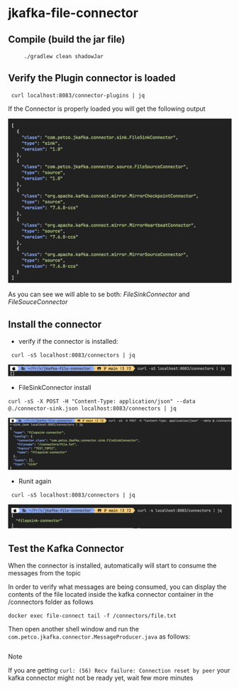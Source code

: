 # jkafka-file-connector



## Compile (build the jar file)

```
     ./gradlew clean shadowJar
```



## Verify the Plugin connector is loaded 

```
 curl localhost:8083/connector-plugins | jq  
```

If the Connector is properly loaded you will get the following output

![alt text](images/list-connector-plugins.png)


As you can see we will able to se both: *FileSinkConnector* and *FileSouceConnector*

## Install the connector


* verify if the connector is installed:

```
 curl -sS localhost:8083/connectors | jq
```
![alt text](images/connector-empty.png)


* FileSinkConnector install

```
curl -sS -X POST -H "Content-Type: application/json" --data @./connector-sink.json localhost:8083/connectors | jq
```

![alt text](images/connector-sink.png)

* Runit again

```
 curl -sS localhost:8083/connectors | jq
```
![alt text](images/connector-sink-installed.png)


## Test the Kafka Connector

When the connector is installed, automatically will start to consume the messages from the topic

In order to verify what messages are being consumed, you can display the contents of the file located inside the kafka connector container in the /connectors folder as follows

```
docker exec file-connect tail -f /connectors/file.txt 
```
Then open another shell window and run the `com.petco.jkafka.connector.MessageProducer.java` as follows:

```
```

> [!NOTE]  
> If you are getting `curl: (56) Recv failure: Connection reset by peer` your kafka connector might not be ready yet, wait few more minutes